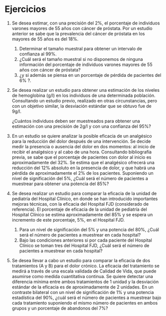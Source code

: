 # Ejercicios

1. Se desea estimar, con una precisión del 2%, el porcentaje de individuos varones mayores de 55 años con cáncer de próstata. Por un estudio anterior se sabe que la prevalencia del cáncer de próstata en los mayores de 55 años es del 18%.
   1. Determinar el tamaño muestral para obtener un intervalo de confianza al 99%.
   2. ¿Cuál será el tamaño muestral si no disponemos de ninguna información del porcentaje de individuos varones mayores de 55 años con cáncer de próstata?
   3.  ¿y si además se piensa en un porcentaje de pérdida de pacientes del 6% ?.


2.  Se desea realizar un estudio para obtener una estimación de los niveles de hemoglobina (g/l) en los individuos de una determinada población. Consultando un estudio previo, realizado en otras circunstancias, pero con un objetivo similar, la desviación estándar que se obtuvo fue de 9g/l.

    ¿Cuántos individuos deben ser muestreados para obtener una estimación con una precisión de 2g/l y con una confianza del 95%?
3. En un estudio se quiere analizar la posible eficacia de un analgésico para la reducción del dolor después de una intervención. Se decide medir la presencia o ausencia del dolor en dos momentos: al inicio de recibir el analgésico y al cabo de una hora. Consultando bibliografía previa, se sabe que el porcentaje de pacientes con dolor al inicio es aproximadamente del 32%. Se estima que el analgésico ofrecerá una reducción del 12% absoluto en la presencia de dolor, y que habrá una pérdida de aproximadamente el 2% de los pacientes. Suponiendo un nivel de significación del 5%, ¿Cuál será el número de pacientes a muestrear para obtener una potencia del 85%?



4.  Se desea realizar un estudio para comparar la eficacia de la unidad de pediatría del Hospital Clínico, en donde se han introducido importantes mejoras técnicas, con la eficacia del Hospital FJD (considerado de referencia). El porcentaje de eficacia de la unidad de pediatría del Hospital Clínico se estima aproximadamente del 85% y se espera un incremento de este porcentaje, 5%, en el Hospital FJD.

    1. Para un nivel de significación del 5% y una potencia del 80%, ¿Cuál será el número de pacientes a muestrear en cada hospital?
    2. Bajo las condiciones anteriores si por cada paciente del Hospital Clínico se toman tres del Hospital FJD, ¿Cuál será el número de pacientes a muestrear en cada hospital?


5. Se desea llevar a cabo un estudio para comparar la eficacia de dos tratamientos (A y B) para el dolor crónico. La eficacia del tratamiento se medirá a través de una escala validada de Calidad de Vida, que puede asumirse como medida cuantitativa continua. Se quiere detectar una diferencia mínima entre ambos tratamientos de 1 unidad y la desviación estándar de la eficacia es de aproximadamente de 2 unidades. En un contraste bilateral con un nivel de significación de 1% y una potencia estadística del 90%, ¿cuál será el número de pacientes a muestrear bajo cada tratamiento suponiendo el mismo número de pacientes en ambos grupos y un porcentaje de abandonos del 7%?


